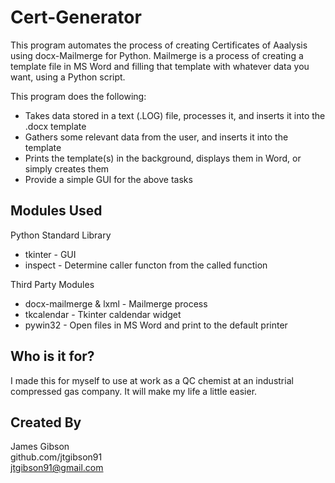 # Cert-Generator

This program automates the process of creating Certificates of Aaalysis using docx-Mailmerge for Python. Mailmerge is a process of creating a template file in MS Word and filling that template with whatever data you want, using a Python script. 

This program does the following:
  - Takes data stored in a text (.LOG) file, processes it, and inserts it into the .docx template
  - Gathers some relevant data from the user, and inserts it into the template
  - Prints the template(s) in the background, displays them in Word, or simply creates them
  - Provide a simple GUI for the above tasks
  

## Modules Used

Python Standard Library
  - tkinter - GUI
  - inspect - Determine caller functon from the called function

Third Party Modules
  - docx-mailmerge & lxml - Mailmerge process
  - tkcalendar - Tkinter caldendar widget
  - pywin32 - Open files in MS Word and print to the default printer
  
## Who is it for?

I made this for myself to use at work as a QC chemist at an industrial compressed gas company. It will make my life a little easier.

## Created By

James Gibson  
github.com/jtgibson91  
jtgibson91@gmail.com
